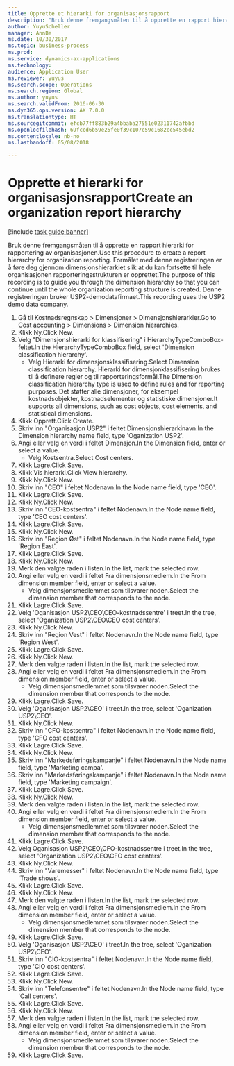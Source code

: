 ```yaml
--- 
title: Opprette et hierarki for organisasjonsrapport
description: "Bruk denne fremgangsmåten til å opprette en rapport hierarki for rapportering av organisasjonen."
author: YuyuScheller
manager: AnnBe
ms.date: 10/30/2017
ms.topic: business-process
ms.prod: 
ms.service: dynamics-ax-applications
ms.technology: 
audience: Application User
ms.reviewer: yuyus
ms.search.scope: Operations
ms.search.region: Global
ms.author: yuyus
ms.search.validFrom: 2016-06-30
ms.dyn365.ops.version: AX 7.0.0
ms.translationtype: HT
ms.sourcegitcommit: efcb77ff883b29a4bbaba27551e02311742afbbd
ms.openlocfilehash: 69fccd6b59e25fe0f39c107c59c1682cc545ebd2
ms.contentlocale: nb-no
ms.lasthandoff: 05/08/2018

---
```

# <a name="create-an-organization-report-hierarchy"></a><span data-ttu-id="e6e54-103">Opprette et hierarki for organisasjonsrapport</span><span class="sxs-lookup"><span data-stu-id="e6e54-103">Create an organization report hierarchy</span></span>

[!include [task guide banner](../../includes/task-guide-banner.md)]

<span data-ttu-id="e6e54-104">Bruk denne fremgangsmåten til å opprette en rapport hierarki for rapportering av organisasjonen.</span><span class="sxs-lookup"><span data-stu-id="e6e54-104">Use this procedure to create a report hierarchy for organization reporting.</span></span> <span data-ttu-id="e6e54-105">Formålet med denne registreringen er å føre deg gjennom dimensjonshierarkiet slik at du kan fortsette til hele organisasjonen rapporteringsstrukturen er opprettet.</span><span class="sxs-lookup"><span data-stu-id="e6e54-105">The purpose of this recording is to guide you through the dimension hierarchy so that you can continue until the whole organization reporting structure is created.</span></span> <span data-ttu-id="e6e54-106">Denne registreringen bruker USP2-demodatafirmaet.</span><span class="sxs-lookup"><span data-stu-id="e6e54-106">This recording uses the USP2 demo data company.</span></span>

1. <span data-ttu-id="e6e54-107">Gå til Kostnadsregnskap > Dimensjoner > Dimensjonshierarkier.</span><span class="sxs-lookup"><span data-stu-id="e6e54-107">Go to Cost accounting > Dimensions > Dimension hierarchies.</span></span>
2. <span data-ttu-id="e6e54-108">Klikk Ny.</span><span class="sxs-lookup"><span data-stu-id="e6e54-108">Click New.</span></span>
3. <span data-ttu-id="e6e54-109">Velg "Dimensjonshierarki for klassifisering" i HierarchyTypeComboBox-feltet.</span><span class="sxs-lookup"><span data-stu-id="e6e54-109">In the HierarchyTypeComboBox field, select 'Dimension classification hierarchy'.</span></span>
    * <span data-ttu-id="e6e54-110">Velg Hierarki for dimensjonsklassifisering.</span><span class="sxs-lookup"><span data-stu-id="e6e54-110">Select Dimension classification hierarchy.</span></span> <span data-ttu-id="e6e54-111">Hierarki for dimensjonklassifisering brukes til å definere regler og til rapporteringsformål.</span><span class="sxs-lookup"><span data-stu-id="e6e54-111">The Dimension classification hierarchy type is used to define rules and for reporting purposes.</span></span> <span data-ttu-id="e6e54-112">Det støtter alle dimensjoner, for eksempel kostnadsobjekter, kostnadselementer og statistiske dimensjoner.</span><span class="sxs-lookup"><span data-stu-id="e6e54-112">It supports all dimensions, such as cost objects, cost elements, and statistical dimensions.</span></span>  
4. <span data-ttu-id="e6e54-113">Klikk Opprett.</span><span class="sxs-lookup"><span data-stu-id="e6e54-113">Click Create.</span></span>
5. <span data-ttu-id="e6e54-114">Skriv inn "Organisasjon USP2" i feltet Dimensjonshierarkinavn.</span><span class="sxs-lookup"><span data-stu-id="e6e54-114">In the Dimension hierarchy name field, type 'Oganization USP2'.</span></span>
6. <span data-ttu-id="e6e54-115">Angi eller velg en verdi i feltet Dimensjon.</span><span class="sxs-lookup"><span data-stu-id="e6e54-115">In the Dimension field, enter or select a value.</span></span>
    * <span data-ttu-id="e6e54-116">Velg Kostsentra.</span><span class="sxs-lookup"><span data-stu-id="e6e54-116">Select Cost centers.</span></span>  
7. <span data-ttu-id="e6e54-117">Klikk Lagre.</span><span class="sxs-lookup"><span data-stu-id="e6e54-117">Click Save.</span></span>
8. <span data-ttu-id="e6e54-118">Klikk Vis hierarki.</span><span class="sxs-lookup"><span data-stu-id="e6e54-118">Click View hierarchy.</span></span>
9. <span data-ttu-id="e6e54-119">Klikk Ny.</span><span class="sxs-lookup"><span data-stu-id="e6e54-119">Click New.</span></span>
10. <span data-ttu-id="e6e54-120">Skriv inn "CEO" i feltet Nodenavn.</span><span class="sxs-lookup"><span data-stu-id="e6e54-120">In the Node name field, type 'CEO'.</span></span>
11. <span data-ttu-id="e6e54-121">Klikk Lagre.</span><span class="sxs-lookup"><span data-stu-id="e6e54-121">Click Save.</span></span>
12. <span data-ttu-id="e6e54-122">Klikk Ny.</span><span class="sxs-lookup"><span data-stu-id="e6e54-122">Click New.</span></span>
13. <span data-ttu-id="e6e54-123">Skriv inn "CEO-kostsentra" i feltet Nodenavn.</span><span class="sxs-lookup"><span data-stu-id="e6e54-123">In the Node name field, type 'CEO cost centers'.</span></span>
14. <span data-ttu-id="e6e54-124">Klikk Lagre.</span><span class="sxs-lookup"><span data-stu-id="e6e54-124">Click Save.</span></span>
15. <span data-ttu-id="e6e54-125">Klikk Ny.</span><span class="sxs-lookup"><span data-stu-id="e6e54-125">Click New.</span></span>
16. <span data-ttu-id="e6e54-126">Skriv inn "Region Øst" i feltet Nodenavn.</span><span class="sxs-lookup"><span data-stu-id="e6e54-126">In the Node name field, type 'Region East'.</span></span>
17. <span data-ttu-id="e6e54-127">Klikk Lagre.</span><span class="sxs-lookup"><span data-stu-id="e6e54-127">Click Save.</span></span>
18. <span data-ttu-id="e6e54-128">Klikk Ny.</span><span class="sxs-lookup"><span data-stu-id="e6e54-128">Click New.</span></span>
19. <span data-ttu-id="e6e54-129">Merk den valgte raden i listen.</span><span class="sxs-lookup"><span data-stu-id="e6e54-129">In the list, mark the selected row.</span></span>
20. <span data-ttu-id="e6e54-130">Angi eller velg en verdi i feltet Fra dimensjonsmedlem.</span><span class="sxs-lookup"><span data-stu-id="e6e54-130">In the From dimension member field, enter or select a value.</span></span>
    * <span data-ttu-id="e6e54-131">Velg dimensjonsmedlemmet som tilsvarer noden.</span><span class="sxs-lookup"><span data-stu-id="e6e54-131">Select the dimension member that corresponds to the node.</span></span>  
21. <span data-ttu-id="e6e54-132">Klikk Lagre.</span><span class="sxs-lookup"><span data-stu-id="e6e54-132">Click Save.</span></span>
22. <span data-ttu-id="e6e54-133">Velg 'Oganisasjon USP2\CEO\CEO-kostnadssentre' i treet.</span><span class="sxs-lookup"><span data-stu-id="e6e54-133">In the tree, select 'Oganization USP2\CEO\CEO cost centers'.</span></span>
23. <span data-ttu-id="e6e54-134">Klikk Ny.</span><span class="sxs-lookup"><span data-stu-id="e6e54-134">Click New.</span></span>
24. <span data-ttu-id="e6e54-135">Skriv inn "Region Vest" i feltet Nodenavn.</span><span class="sxs-lookup"><span data-stu-id="e6e54-135">In the Node name field, type 'Region West'.</span></span>
25. <span data-ttu-id="e6e54-136">Klikk Lagre.</span><span class="sxs-lookup"><span data-stu-id="e6e54-136">Click Save.</span></span>
26. <span data-ttu-id="e6e54-137">Klikk Ny.</span><span class="sxs-lookup"><span data-stu-id="e6e54-137">Click New.</span></span>
27. <span data-ttu-id="e6e54-138">Merk den valgte raden i listen.</span><span class="sxs-lookup"><span data-stu-id="e6e54-138">In the list, mark the selected row.</span></span>
28. <span data-ttu-id="e6e54-139">Angi eller velg en verdi i feltet Fra dimensjonsmedlem.</span><span class="sxs-lookup"><span data-stu-id="e6e54-139">In the From dimension member field, enter or select a value.</span></span>
    * <span data-ttu-id="e6e54-140">Velg dimensjonsmedlemmet som tilsvarer noden.</span><span class="sxs-lookup"><span data-stu-id="e6e54-140">Select the dimension member that corresponds to the node.</span></span>  
29. <span data-ttu-id="e6e54-141">Klikk Lagre.</span><span class="sxs-lookup"><span data-stu-id="e6e54-141">Click Save.</span></span>
30. <span data-ttu-id="e6e54-142">Velg 'Oganisasjon USP2\CEO' i treet.</span><span class="sxs-lookup"><span data-stu-id="e6e54-142">In the tree, select 'Oganization USP2\CEO'.</span></span>
31. <span data-ttu-id="e6e54-143">Klikk Ny.</span><span class="sxs-lookup"><span data-stu-id="e6e54-143">Click New.</span></span>
32. <span data-ttu-id="e6e54-144">Skriv inn "CFO-kostsentra" i feltet Nodenavn.</span><span class="sxs-lookup"><span data-stu-id="e6e54-144">In the Node name field, type 'CFO cost centers'.</span></span>
33. <span data-ttu-id="e6e54-145">Klikk Lagre.</span><span class="sxs-lookup"><span data-stu-id="e6e54-145">Click Save.</span></span>
34. <span data-ttu-id="e6e54-146">Klikk Ny.</span><span class="sxs-lookup"><span data-stu-id="e6e54-146">Click New.</span></span>
35. <span data-ttu-id="e6e54-147">Skriv inn "Markedsføringskampanje" i feltet Nodenavn.</span><span class="sxs-lookup"><span data-stu-id="e6e54-147">In the Node name field, type 'Marketing campa'.</span></span>
36. <span data-ttu-id="e6e54-148">Skriv inn "Markedsføringskampanje" i feltet Nodenavn.</span><span class="sxs-lookup"><span data-stu-id="e6e54-148">In the Node name field, type 'Marketing campaign'.</span></span>
37. <span data-ttu-id="e6e54-149">Klikk Lagre.</span><span class="sxs-lookup"><span data-stu-id="e6e54-149">Click Save.</span></span>
38. <span data-ttu-id="e6e54-150">Klikk Ny.</span><span class="sxs-lookup"><span data-stu-id="e6e54-150">Click New.</span></span>
39. <span data-ttu-id="e6e54-151">Merk den valgte raden i listen.</span><span class="sxs-lookup"><span data-stu-id="e6e54-151">In the list, mark the selected row.</span></span>
40. <span data-ttu-id="e6e54-152">Angi eller velg en verdi i feltet Fra dimensjonsmedlem.</span><span class="sxs-lookup"><span data-stu-id="e6e54-152">In the From dimension member field, enter or select a value.</span></span>
    * <span data-ttu-id="e6e54-153">Velg dimensjonsmedlemmet som tilsvarer noden.</span><span class="sxs-lookup"><span data-stu-id="e6e54-153">Select the dimension member that corresponds to the node.</span></span>  
41. <span data-ttu-id="e6e54-154">Klikk Lagre.</span><span class="sxs-lookup"><span data-stu-id="e6e54-154">Click Save.</span></span>
42. <span data-ttu-id="e6e54-155">Velg Oganisasjon USP2\CEO\CFO-kostnadssentre i treet.</span><span class="sxs-lookup"><span data-stu-id="e6e54-155">In the tree, select 'Organization USP2\CEO\CFO cost centers'.</span></span>
43. <span data-ttu-id="e6e54-156">Klikk Ny.</span><span class="sxs-lookup"><span data-stu-id="e6e54-156">Click New.</span></span>
44. <span data-ttu-id="e6e54-157">Skriv inn "Varemesser" i feltet Nodenavn.</span><span class="sxs-lookup"><span data-stu-id="e6e54-157">In the Node name field, type 'Trade shows'.</span></span>
45. <span data-ttu-id="e6e54-158">Klikk Lagre.</span><span class="sxs-lookup"><span data-stu-id="e6e54-158">Click Save.</span></span>
46. <span data-ttu-id="e6e54-159">Klikk Ny.</span><span class="sxs-lookup"><span data-stu-id="e6e54-159">Click New.</span></span>
47. <span data-ttu-id="e6e54-160">Merk den valgte raden i listen.</span><span class="sxs-lookup"><span data-stu-id="e6e54-160">In the list, mark the selected row.</span></span>
48. <span data-ttu-id="e6e54-161">Angi eller velg en verdi i feltet Fra dimensjonsmedlem.</span><span class="sxs-lookup"><span data-stu-id="e6e54-161">In the From dimension member field, enter or select a value.</span></span>
    * <span data-ttu-id="e6e54-162">Velg dimensjonsmedlemmet som tilsvarer noden.</span><span class="sxs-lookup"><span data-stu-id="e6e54-162">Select the dimension member that corresponds to the node.</span></span>  
49. <span data-ttu-id="e6e54-163">Klikk Lagre.</span><span class="sxs-lookup"><span data-stu-id="e6e54-163">Click Save.</span></span>
50. <span data-ttu-id="e6e54-164">Velg 'Oganisasjon USP2\CEO' i treet.</span><span class="sxs-lookup"><span data-stu-id="e6e54-164">In the tree, select 'Oganization USP2\CEO'.</span></span>
51. <span data-ttu-id="e6e54-165">Skriv inn "CIO-kostsentra" i feltet Nodenavn.</span><span class="sxs-lookup"><span data-stu-id="e6e54-165">In the Node name field, type 'CIO cost centers'.</span></span>
52. <span data-ttu-id="e6e54-166">Klikk Lagre.</span><span class="sxs-lookup"><span data-stu-id="e6e54-166">Click Save.</span></span>
53. <span data-ttu-id="e6e54-167">Klikk Ny.</span><span class="sxs-lookup"><span data-stu-id="e6e54-167">Click New.</span></span>
54. <span data-ttu-id="e6e54-168">Skriv inn "Telefonsentre" i feltet Nodenavn.</span><span class="sxs-lookup"><span data-stu-id="e6e54-168">In the Node name field, type 'Call centers'.</span></span>
55. <span data-ttu-id="e6e54-169">Klikk Lagre.</span><span class="sxs-lookup"><span data-stu-id="e6e54-169">Click Save.</span></span>
56. <span data-ttu-id="e6e54-170">Klikk Ny.</span><span class="sxs-lookup"><span data-stu-id="e6e54-170">Click New.</span></span>
57. <span data-ttu-id="e6e54-171">Merk den valgte raden i listen.</span><span class="sxs-lookup"><span data-stu-id="e6e54-171">In the list, mark the selected row.</span></span>
58. <span data-ttu-id="e6e54-172">Angi eller velg en verdi i feltet Fra dimensjonsmedlem.</span><span class="sxs-lookup"><span data-stu-id="e6e54-172">In the From dimension member field, enter or select a value.</span></span>
    * <span data-ttu-id="e6e54-173">Velg dimensjonsmedlemmet som tilsvarer noden.</span><span class="sxs-lookup"><span data-stu-id="e6e54-173">Select the dimension member that corresponds to the node.</span></span>  
59. <span data-ttu-id="e6e54-174">Klikk Lagre.</span><span class="sxs-lookup"><span data-stu-id="e6e54-174">Click Save.</span></span>


